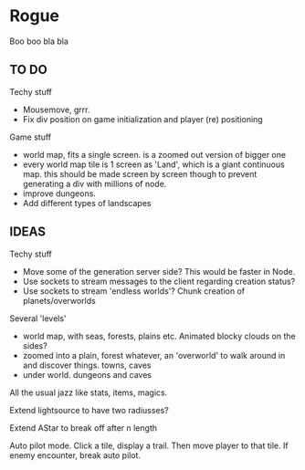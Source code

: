 # Rogue

Boo boo bla bla

## TO DO

Techy stuff
- Mousemove, grrr. 
- Fix div position on game initialization and player (re) positioning

Game stuff
- world map, fits a single screen. is a zoomed out version of bigger one
- every world map tile is 1 screen as 'Land', which is a giant continuous map. 
  this should be made screen by screen though to prevent generating a div with millions of node. 
- improve dungeons. 
- Add different types of landscapes

## IDEAS

Techy stuff
- Move some of the generation server side? This would be faster in Node. 
- Use sockets to stream messages to the client regarding creation status?
- Use sockets to stream 'endless worlds'? Chunk creation of planets/overworlds

Several 'levels'
- world map, with seas, forests, plains etc. Animated blocky clouds on the sides?
- zoomed into a plain, forest whatever, an 'overworld' to walk around in and discover things. towns, caves
- under world. dungeons and caves

All the usual jazz like stats, items, magics.

Extend lightsource to have two radiusses?

Extend AStar to break off after n length

Auto pilot mode. Click a tile, display a trail. Then move player to that tile. If enemy encounter, break auto pilot.